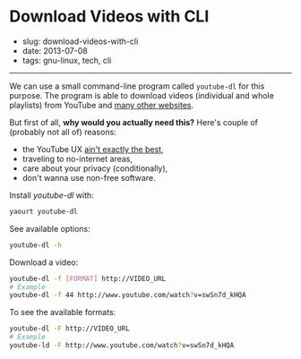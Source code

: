 # Download Videos with CLI

- slug: download-videos-with-cli
- date: 2013-07-08
- tags: gnu-linux, tech, cli

-----------------

We can use a small command-line program called `youtube-dl` for this purpose. The program is able to download videos (individual and whole playlists) from YouTube and [many other websites](http://rg3.github.io/youtube-dl/documentation.html#d4).

But first of all, **why would you actually need this?** Here's couple of (probably not all of) reasons:

- the YouTube UX [ain't exactly the best](the-terrible-youtube-ux.html),
- traveling to no-internet areas,
- care about your privacy (conditionally),
- don't wanna use non-free software.

Install _youtube-dl_ with:

````bash
yaourt youtube-dl
````

See available options:

````bash
youtube-dl -h
````

Download a video:

````bash
youtube-dl -f [FORMAT] http://VIDEO_URL
# Example
youtube-dl -f 44 http://www.youtube.com/watch?v=swSn7d_kHQA
````

To see the available formats:

````bash
youtube-dl -F http://VIDEO_URL
# Example
youtube-ld -F http://www.youtube.com/watch?v=swSn7d_kHQA
````